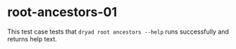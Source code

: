 
# root-ancestors-01

This test case tests that `dryad root ancestors --help` runs successfully and returns help text.